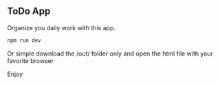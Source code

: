 ## ToDo App

Organize you daily work with this app.

```bash
npm run dev
```
Or simple download the /out/ folder only and open the html file with your favorite browser

Enjoy